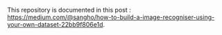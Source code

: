 This repository is documented in this post : https://medium.com/@sangho/how-to-build-a-image-recogniser-using-your-own-dataset-22bb9f806e1d.
